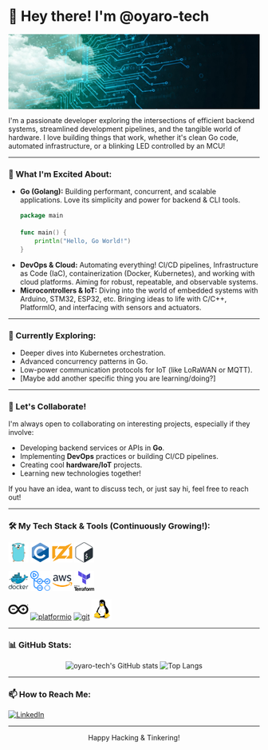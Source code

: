 # 👋 Hey there! I'm @oyaro-tech

<div style="width: 100%; height: 150px; overflow: hidden;">
  <img
    src="https://raw.githubusercontent.com/oyaro-tech/oyaro-tech/refs/heads/main/main/assets/github-header.jpg"
    alt="Cool Banner"
    style="
      width: 100%;
      height: 100%;
      object-fit: cover;
      object-position: center;
    "
  >
</div>

I'm a passionate developer exploring the intersections of efficient backend systems, streamlined development pipelines, and the tangible world of hardware. I love building things that work, whether it's clean Go code, automated infrastructure, or a blinking LED controlled by an MCU!

---

### 🚀 What I'm Excited About:

* **Go (Golang):** Building performant, concurrent, and scalable applications. Love its simplicity and power for backend & CLI tools.
    ```go
    package main

    func main() {
        println("Hello, Go World!")
    }
    ```
* **DevOps & Cloud:** Automating everything! CI/CD pipelines, Infrastructure as Code (IaC), containerization (Docker, Kubernetes), and working with cloud platforms. Aiming for robust, repeatable, and observable systems.
* **Microcontrollers & IoT:** Diving into the world of embedded systems with Arduino, STM32, ESP32, etc. Bringing ideas to life with C/C++, PlatformIO, and interfacing with sensors and actuators.

---

### 🌱 Currently Exploring:

* Deeper dives into Kubernetes orchestration.
* Advanced concurrency patterns in Go.
* Low-power communication protocols for IoT (like LoRaWAN or MQTT).
* [Maybe add another specific thing you are learning/doing?]

---

### 💞️ Let's Collaborate!

I'm always open to collaborating on interesting projects, especially if they involve:

* Developing backend services or APIs in **Go**.
* Implementing **DevOps** practices or building CI/CD pipelines.
* Creating cool **hardware/IoT** projects.
* Learning new technologies together!

If you have an idea, want to discuss tech, or just say hi, feel free to reach out!

---

### 🛠️ My Tech Stack & Tools (Continuously Growing!):

<p align="left">
  <a href="https://golang.org" target="_blank" rel="noreferrer"><img src="https://raw.githubusercontent.com/devicons/devicon/master/icons/go/go-original.svg" alt="go" width="40" height="40"/></a>
  <a href="https://www.c-language.org/" target="_blank" rel="noreferrer"><img src="https://raw.githubusercontent.com/devicons/devicon/master/icons/c/c-original.svg" alt="cplusplus" width="40" height="40"/></a>
  <a href="https://ziglang.org/" target="_blank" rel="noreferrer"><img src="https://raw.githubusercontent.com/devicons/devicon/master/icons/zig/zig-original.svg" alt="zig" width="40" height="40"/></a>
  <a href="https://www.gnu.org/software/bash/" target="_blank" rel="noreferrer"><img src="https://raw.githubusercontent.com/devicons/devicon/master/icons/bash/bash-original.svg" alt="bash" width="40" height="40"/></a>
</p>

<p align="left">
  <a href="https://www.docker.com/" target="_blank" rel="noreferrer"><img src="https://raw.githubusercontent.com/devicons/devicon/master/icons/docker/docker-original-wordmark.svg" alt="docker" width="40" height="40"/></a>
  <a href="https://github.com/features/actions" target="_blank" rel="noreferrer"><img src="https://raw.githubusercontent.com/devicons/devicon/master/icons/githubactions/githubactions-original.svg" alt="githubactions" width="40" height="40"/></a>
  <a href="https://aws.amazon.com" target="_blank" rel="noreferrer"><img src="https://raw.githubusercontent.com/devicons/devicon/master/icons/amazonwebservices/amazonwebservices-original-wordmark.svg" alt="aws" width="40" height="40"/></a>
  <a href="https://www.terraform.io/" target="_blank" rel="noreferrer"><img src="https://raw.githubusercontent.com/devicons/devicon/master/icons/terraform/terraform-original-wordmark.svg" alt="terraform" width="40" height="40"/></a>
</p>

<p align="left">
  <a href="https://www.arduino.cc/" target="_blank" rel="noreferrer"><a class="_Header-logo_link_lfa7m_43" data-logo="full" href="https://arduino.cc" title="Go to arduino.cc" target="_self" rel="noopener noreferrer"><svg xmlns="http://www.w3.org/2000/svg" width="40" height="40" fill="none" viewBox="0 0 40 20"><g clip-path="url(#clip0_4730_4256)"><path fill="currentColor" fill-rule="evenodd" d="M40 10C40 4.616 35.572.244 30.146.244c-.5 0-1.014.028-1.513.114-4.22.612-7.05 3.731-8.633 6.124C18.418 4.09 15.586.97 11.367.358c-.5-.071-1.013-.114-1.513-.114C4.414.244 0 4.616 0 10s4.427 9.756 9.854 9.756c.5 0 1.014-.028 1.527-.114 4.22-.626 7.05-3.746 8.633-6.138 1.582 2.392 4.413 5.512 8.633 6.138.5.071 1.013.114 1.527.114C35.572 19.756 40 15.384 40 10m-29.119 6.224a6.4 6.4 0 0 1-1.04.071c-3.581 0-6.482-2.834-6.482-6.295 0-3.475 2.914-6.295 6.495-6.295.347 0 .694.028 1.041.071C14.88 4.36 17.307 8.391 18.14 10c-.846 1.624-3.29 5.64-7.259 6.224M29.105 3.776C25.122 4.36 22.679 8.391 21.86 10c.819 1.61 3.262 5.64 7.245 6.224.347.043.694.071 1.04.071 3.568 0 6.482-2.82 6.482-6.295 0-3.46-2.9-6.295-6.481-6.295a9 9 0 0 0-1.041.071M7.075 8.955h5.96v1.876h-5.96zm25.82 1.89h-2.009v1.97H28.96v-1.97h-2.01v-1.89h2.01V6.983h1.926v1.972h2.01zm4.568-9.52c0-.59.483-1.081 1.069-1.081.603 0 1.086.49 1.086 1.082 0 .625-.483 1.082-1.086 1.082-.586 0-1.069-.49-1.069-1.082M38.547.65h-.534v1.352h.345v-.457h.19l.189.457h.379l-.259-.507c.173-.068.259-.203.259-.389 0-.287-.155-.456-.569-.456m.88.676a.9.9 0 0 0-.896-.913c-.517 0-.88.372-.88.913 0 .558.414.913.88.913.516 0 .896-.355.896-.913m-.673-.237c0 .17-.086.22-.241.22l-.173.017v-.44h.173c.19 0 .241.05.241.203" clip-rule="evenodd"></path></g><defs><clipPath id="clip0_4730_4256"><path fill="currentColor" d="M0 .244h40v19.512H0z"></path></clipPath></defs></svg></a></a>
  <a href="https://platformio.org/" target="_blank" rel="noreferrer"><img src="https://cdn.platformio.org/images/platformio-logo.17fdc3bc.png" alt="platformio" width="40" height="40"/></a>
  <a href="https://git-scm.com/" target="_blank" rel="noreferrer"><img src="https://www.vectorlogo.zone/logos/git-scm/git-scm-icon.svg" alt="git" width="40" height="40"/></a>
  <a href="https://www.linux.org/" target="_blank" rel="noreferrer"> <img src="https://raw.githubusercontent.com/devicons/devicon/master/icons/linux/linux-original.svg" alt="linux" width="40" height="40"/></a>
</p>

---

### 📊 GitHub Stats:

<p align="center">
  <img src="https://github-readme-stats.vercel.app/api?username=oyaro-tech&show_icons=true&theme=radical" alt="oyaro-tech's GitHub stats" />
  <img src="https://github-readme-stats.vercel.app/api/top-langs/?username=oyaro-tech&layout=compact&theme=radical" alt="Top Langs" />
</p>

---

### 📫 How to Reach Me:

[![LinkedIn](https://img.shields.io/badge/LinkedIn-0077B5?style=for-the-badge&logo=linkedin&logoColor=white)](https://www.linkedin.com/in/oyaro-tech)

---

<p align="center"> Happy Hacking & Tinkering! </p>

